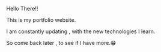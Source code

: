 Hello There!!

This is my portfolio website.

I am constantly updating , with the new technologies I learn.

So come back later , to see if I have more.😁
